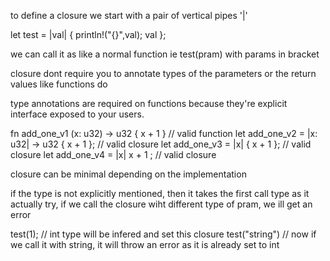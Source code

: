 to define a closure we start with a pair of vertical pipes '|'

let test = |val| {
	println!("{}",val);
	val
};

we can call it as like a normal function ie test(pram) with params in bracket

closure dont require you to annotate types of the parameters or the return values like functions do

type annotations are required on functions because they're explicit interface exposed to your users.

fn  add_one_v1   (x: u32) -> u32 { x + 1 } // valid function
let add_one_v2 = |x: u32| -> u32 { x + 1 }; // valid closure
let add_one_v3 = |x|             { x + 1 }; // valid closure
let add_one_v4 = |x|               x + 1  ; // valid closure

closure can be minimal depending on the implementation

if the type is not explicitly mentioned, then it takes the first call type as it actually try, if we call the closure wiht different type of pram, we ill get an error

test(1); // int type will be infered and set this closure
test("string") // now if we call it with string, it will throw an error as it is already set to int

